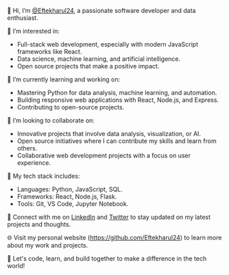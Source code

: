 
👋 Hi, I’m [@Eftekharul24](https://github.com/Eftekharul24), a passionate software developer and data enthusiast.

👀 I’m interested in:
- Full-stack web development, especially with modern JavaScript frameworks like React.
- Data science, machine learning, and artificial intelligence.
- Open source projects that make a positive impact.

🌱 I’m currently learning and working on:
- Mastering Python for data analysis, machine learning, and automation.
- Building responsive web applications with React, Node.js, and Express.
- Contributing to open-source projects.

🤝 I’m looking to collaborate on:
- Innovative projects that involve data analysis, visualization, or AI.
- Open source initiatives where I can contribute my skills and learn from others.
- Collaborative web development projects with a focus on user experience.

🔧 My tech stack includes:
- Languages: Python, JavaScript, SQL.
- Frameworks: React, Node.js, Flask.
- Tools: Git, VS Code, Jupyter Notebook.

🔗 Connect with me on [LinkedIn](https://www.linkedin.com/in/eftekharul24/) and [Twitter](https://twitter.com/YourTwitterHandle) to stay updated on my latest projects and thoughts.

🌐 Visit my personal website (https://github.com/Eftekharul24) to learn more about my work and projects.

🚀 Let's code, learn, and build together to make a difference in the tech world!

<!---
Eftekharul24/Eftekharul24 is a ✨ special ✨ repository because its `README.md` (this file) appears on your GitHub profile.
You can click the Preview link to take a look at your changes.
--->
